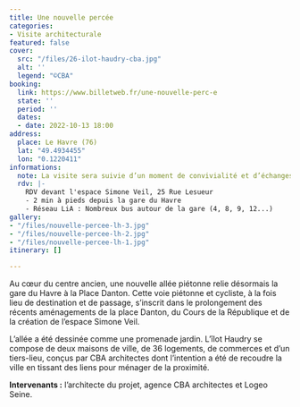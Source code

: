 ```yaml
---
title: Une nouvelle percée
categories:
- Visite architecturale
featured: false
cover:
  src: "/files/26-ilot-haudry-cba.jpg"
  alt: ''
  legend: "©CBA"
booking:
  link: https://www.billetweb.fr/une-nouvelle-perc-e
  state: ''
  period: ''
  dates:
  - date: 2022-10-13 18:00
address:
  place: Le Havre (76)
  lat: "49.4934455"
  lon: "0.1220411"
informations:
  note: La visite sera suivie d’un moment de convivialité et d’échanges
  rdv: |-
    RDV devant l'espace Simone Veil, 25 Rue Lesueur
    - 2 min à pieds depuis la gare du Havre
    - Réseau LiA : Nombreux bus autour de la gare (4, 8, 9, 12...)
gallery:
- "/files/nouvelle-percee-lh-3.jpg"
- "/files/nouvelle-percee-lh-2.jpg"
- "/files/nouvelle-percee-lh-1.jpg"
itinerary: []

---
```

Au cœur du centre ancien, une nouvelle allée piétonne relie désormais la gare du Havre à la Place Danton. Cette voie piétonne et cycliste, à la fois lieu de destination et de passage, s’inscrit dans le prolongement des récents aménagements de la place Danton, du Cours de la République et de la création de l’espace Simone Veil.

L’allée a été dessinée comme une promenade jardin. L’îlot Haudry se compose de deux maisons de ville, de 36 logements, de commerces et d’un tiers-lieu, conçus par CBA architectes dont l’intention a été de recoudre la ville en tissant des liens pour ménager de la proximité.

**Intervenants :** l’architecte du projet, agence CBA architectes et Logeo Seine.